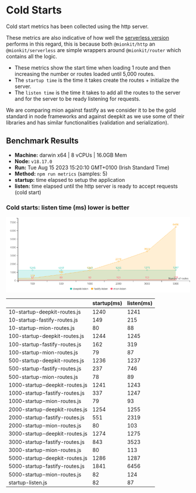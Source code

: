 # Cold Starts

Cold start metrics has been collected using the http server.

These metrics are also indicative of how well the [serverless version](https://github.com/mionkit/mion/tree/master/packages/serverless) performs in this regard, this is because both `@mionkit/http` an `@mionkit/serverless` are simple wrappers around `@mionkit/router` which contains all the logic.

- These metrics show the start time when loading 1 route and then increasing the number or routes loaded until 5,000 routes.
- The `startup time` is the time it takes create the routes + initialize the server.
- The `listen time` is the time it takes to add all the routes to the server and for the server to be ready listening for requests.

We are comparing mion against fastify as we consider it to be the gold standard in node frameworks and against deepkit as we use some of their libraries and has similar functionalities (validation and serialization).

## Benchmark Results

- **Machine:** darwin x64 | 8 vCPUs | 16.0GB Mem
- **Node:** `v18.17.0`
- **Run:** Tue Aug 15 2023 15:20:10 GMT+0100 (Irish Standard Time)
- **Method:** `npm run metrics` (samples: 5)
- **startup:** time elapsed to setup the application
- **listen:** time elapsed until the http server is ready to accept requests (cold start)

### Cold starts: listen time (ms) lower is better

![benchmarks](assets/public/charts/cold-starts.png)

|                                | startup(ms) | listen(ms) |
| ------------------------------ | ----------- | ---------- |
| 10-startup-deepkit-routes.js   | 1240        | 1241       |
| 10-startup-fastify-routes.js   | 149         | 215        |
| 10-startup-mion-routes.js      | 80          | 88         |
| 100-startup-deepkit-routes.js  | 1244        | 1245       |
| 100-startup-fastify-routes.js  | 162         | 319        |
| 100-startup-mion-routes.js     | 79          | 87         |
| 500-startup-deepkit-routes.js  | 1236        | 1237       |
| 500-startup-fastify-routes.js  | 237         | 746        |
| 500-startup-mion-routes.js     | 78          | 89         |
| 1000-startup-deepkit-routes.js | 1241        | 1243       |
| 1000-startup-fastify-routes.js | 337         | 1247       |
| 1000-startup-mion-routes.js    | 79          | 93         |
| 2000-startup-deepkit-routes.js | 1254        | 1255       |
| 2000-startup-fastify-routes.js | 551         | 2319       |
| 2000-startup-mion-routes.js    | 80          | 103        |
| 3000-startup-deepkit-routes.js | 1274        | 1275       |
| 3000-startup-fastify-routes.js | 843         | 3523       |
| 3000-startup-mion-routes.js    | 80          | 113        |
| 5000-startup-deepkit-routes.js | 1286        | 1287       |
| 5000-startup-fastify-routes.js | 1841        | 6456       |
| 5000-startup-mion-routes.js    | 82          | 124        |
| startup-listen.js              | 82          | 87         |
